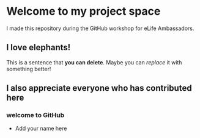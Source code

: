 # Welcome to my project space

I made this repository during the GitHub workshop for eLife Ambassadors.

## I love elephants!

This is a sentence that **you can delete**. Maybe you can _replace_ it with something better!

## I also appreciate everyone who has contributed here


### welcome to GitHub

* Add your name here
